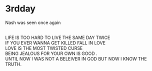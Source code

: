 # 3rdday
Nash was seen once again

<br>
LIFE IS TOO HARD TO LIVE THE SAME DAY TWICE
<br>
IF YOU EVER WANNA GET KILLED FALL IN LOVE
<br>
LOVE IS THE MOST TWISTED CURSE
<br>
BEING JEALOUS FOR YOUR OWN IS GOOD .
<br>
UNTIL NOW I WAS NOT A BELEIVER IN GOD BUT NOW I KNOW THE TRUTH.
